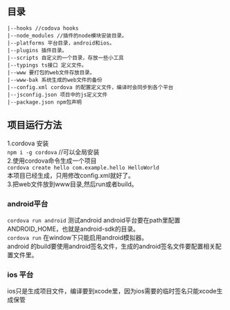 ## 目录
```
|--hooks //codova hooks  
|--node_modules //插件的node模块安装目录。  
|--platforms 平台目录，android和ios。  
|--plugins 插件目录。  
|--scripts 自定义的一个目录，存放一些小工具  
|--typings ts接口 定义文件。  
|--www 要打包的web文件存放目录。  
|--www-bak 系统生成的web文件的备份  
|--config.xml cordova 的配置定义文件，编译时会同步到各个平台  
|--jsconfig.json 项目中的js定义文件  
|--package.json npm包声明 
``` 

## 项目运行方法
1.cordova 安装  
`npm i -g cordova` //可以全局安装   
2.使用cordova命令生成一个项目   
`cordova create hello com.example.hello HelloWorld`   
本项目已经生成，只用修改config.xml就好了。   
3.把web文件放到www目录,然后run或者build。   
### android平台
  
  `cordova run android` 测试android
  android平台要在path里配置ANDROID_HOME，也就是android-sdk的目录。   
  `cordova run` 在window下只能启用android模拟器。   
  android 的build要使用android签名文件，生成的android签名文件要配置相关配置文件里。 
### ios 平台
  ios只是生成项目文件，编译要到xcode里，因为ios需要的临时签名只能xcode生成保管
